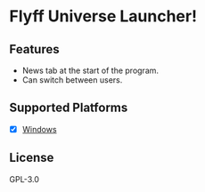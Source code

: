 # Flyff Universe Launcher!
## Features
* News tab at the start of the program.
* Can switch between users.

## Supported Platforms
- [x] [Windows](https://github.com/Tsadriu/FlyffUniverseLauncher)

## License
GPL-3.0

